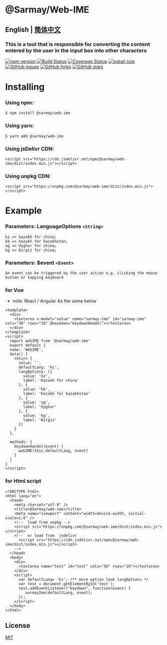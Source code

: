 # @Sarmay/Web-IME

## English | [简体中文](https://github.com/Sarmay/sarmay-web-ime/blob/main/readme-CN.md)

### This is a tool that is responsible for converting the content entered by the user in the input box into other characters

[![npm version](https://img.shields.io/npm/v/@sarmay/web-ime.svg?style=flat-square)](https://www.npmjs.org/package/@sarmay/web-ime)
[![Build Status](https://www.travis-ci.com/Sarmay/sarmay-web-ime.svg?branch=main)](https://www.travis-ci.com/Sarmay/sarmay-web-ime)    [![Coverage Status](https://coveralls.io/repos/github/Sarmay/sarmay-web-ime/badge.svg?branch=main)](https://coveralls.io/github/Sarmay/sarmay-web-ime?branch=main)   [![install size](https://packagephobia.now.sh/badge?p=@sarmay/web-ime)](https://packagephobia.now.sh/result?p=@sarmay/web-ime)
[![GitHub issues](https://img.shields.io/github/issues/Sarmay/sarmay-web-ime)](https://github.com/Sarmay/sarmay-web-ime/issues)   [![GitHub forks](https://img.shields.io/github/forks/Sarmay/sarmay-web-ime)](https://github.com/Sarmay/sarmay-web-ime/network)   [![GitHub stars](https://img.shields.io/github/stars/Sarmay/sarmay-web-ime)](https://github.com/Sarmay/sarmay-web-ime/stargazers)


# Installing

### Using npm:

```
$ npm install @sarmay/web-ime
```

### Using yarn:

```
$ yarn add @sarmay/web-ime
```

### Using jsDelivr CDN:

```
<script src="https://cdn.jsdelivr.net/npm/@sarmay/web-ime/dist/index.min.js"></script>
```
### Using unpkg CDN:

```
<script src="https://unpkg.com/@sarmay/web-ime/dist/index.min.js"></script>
```

# Example

### Parameters: LanguageOptions `<String>`

```
kz => kazakh for china;
kk => kazakh for kazakhstan;
ug => Uyghur for china;
kg => Kirgiz for china;
```

### Parameters: $event `<Event>`

```
An event can be triggered by the user action e.g. clicking the mouse button or tapping keyboard
```

### for Vue
-    note: React / Angular  As the same below

```
<template>
  <div>
    <textarea v-model="value" name="sarmay-ime" id="sarmay-ime" cols="30" rows="10" @keydown="keydownHandel"></textarea>
  </div>
</template>
<script>
  import webIME from '@sarmay/web-ime'
  export default {
  name: 'WebIME',
  data() {
    return {
      value: '',
      defaultLang: 'kz',
      langOptions: [{
        value: 'kz',
        label: 'Kazakh for china'
      }, {
        value: 'kk',
        label: 'Kazakh for kazakhstan'
      }, {
        value: 'ug',
        label: 'Uyghur'
      }, {
        value: 'kg',
        label: 'Kirgiz'
      }]
    }
  },

  methods: {
    keydownHandel(event) {
      webIME(this.defaultLang, event)
    }
  }
}
</script>
```
### for Html script

```
<!DOCTYPE html>
<html lang="en">
  <head>
    <meta charset="utf-8" />
    <title>@Sarmay/web-ime</title>
    <meta name="viewport" content="width=device-width, initial-scale=1.0" />
    <!--  load from unpkg -->
    <script src="https://unpkg.com/@sarmay/web-ime/dist/index.min.js"></script>
    <!--  or load from  jsdelivr
      <script src="https://cdn.jsdelivr.net/npm/@sarmay/web-ime/dist/index.min.js"></script>
    -->
  </head>
  <body>
    <div>
      <textarea name="test" id="test" cols="50" rows="10"></textarea>
    </div>
    <script>
      var defaultLang= 'kz'; /** more option look langOptions */
      var test = document.getElementById('test');
      test.addEventListener("keydown", function(event) {
         sarmayIme(defaultLang, event);
      });
    </script>
  </body>
</html>
```

## License

[MIT](LICENSE)